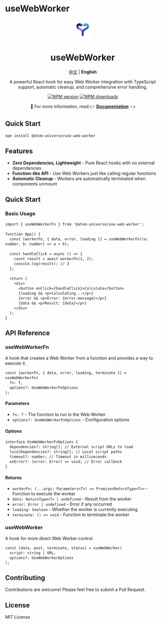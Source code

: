 # useWebWorker

<div align="center">
  <img src="assets/uww_128.svg" alt="useWebWorker Logo" width="64" height="64" />
  <h1>useWebWorker</h1>
  <p>
    <a href="README_CN.md">中文</a> | <strong>English</strong>
  </p>
  <p>A powerful React hook for easy Web Worker integration with TypeScript support, automatic cleanup, and comprehensive error handling.</p>
  
  [![NPM version](https://img.shields.io/npm/v/@atom-universe/use-web-worker.svg?style=flat)](https://npmjs.com/package/@atom-universe/use-web-worker)
  [![NPM downloads](http://img.shields.io/npm/dm/@atom-universe/use-web-worker.svg?style=flat)](https://npmjs.com/package/@atom-universe/use-web-worker)
  
  <p>
    📖 For more information, read 👉
    <strong><a href="https://use-web-worker-docs.vercel.app/">Documentation</a></strong> 👈
  </p>
</div>

## Quick Start

```bash
npm install @atom-universe/use-web-worker
```

## Features

- **Zero Dependencies, Lightweight** - Pure React hooks with no external dependencies
- **Function-like API** - Use Web Workers just like calling regular functions
- **Automatic Cleanup** - Workers are automatically terminated when components unmount

## Quick Start

### Basic Usage

```tsx
import { useWebWorkerFn } from '@atom-universe/use-web-worker';

function App() {
  const [workerFn, { data, error, loading }] = useWebWorkerFn((a: number, b: number) => a + b);

  const handleClick = async () => {
    const result = await workerFn(1, 2);
    console.log(result); // 3
  };

  return (
    <div>
      <button onClick={handleClick}>Calculate</button>
      {loading && <p>Calculating...</p>}
      {error && <p>Error: {error.message}</p>}
      {data && <p>Result: {data}</p>}
    </div>
  );
}
```

## API Reference

### useWebWorkerFn

A hook that creates a Web Worker from a function and provides a way to execute it.

```tsx
const [workerFn, { data, error, loading, terminate }] = useWebWorkerFn(
  fn: T,
  options?: UseWebWorkerFnOptions
);
```

#### Parameters

- `fn: T` - The function to run in the Web Worker
- `options?: UseWebWorkerFnOptions` - Configuration options

#### Options

```tsx
interface UseWebWorkerFnOptions {
  dependencies?: string[]; // External script URLs to load
  localDependencies?: string[]; // Local script paths
  timeout?: number; // Timeout in milliseconds
  onError?: (error: Error) => void; // Error callback
}
```

#### Returns

- `workerFn: (...args: Parameters<T>) => Promise<ReturnType<T>>` - Function to execute the worker
- `data: ReturnType<T> | undefined` - Result from the worker
- `error: Error | undefined` - Error if any occurred
- `loading: boolean` - Whether the worker is currently executing
- `terminate: () => void` - Function to terminate the worker

### useWebWorker

A hook for more direct Web Worker control.

```tsx
const [data, post, terminate, status] = useWebWorker(
  script: string | URL,
  options?: UseWebWorkerOptions
);
```

## Contributing

Contributions are welcome! Please feel free to submit a Pull Request.

## License

MIT License
